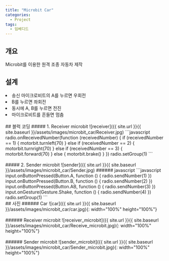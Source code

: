 ```yaml
---
title: "Microbit Car"
categories:
  - Project
tags:
  - 임베디드
---
```


## 개요
Microbit를 이용한 원격 조종 자동차 제작

## 설계
<li>송신 마이크로비트의 A를 누르면 우회전</li>
<li>B를 누르면 좌회전</li>
<li>동시에 A, B를 누르면 전진</li>
<li>마이크로비트를 흔들면 멈춤</li>
<br>
## 블럭 코딩
##### 1. Receiver microbit
![receiver]({{ site.url }}{{ site.baseurl }}/assets/images/microbit_car/Receiver.jpg)
```javascript
radio.onReceivedNumber(function (receivedNumber) {
    if (receivedNumber == 1) {
        motorbit.turnleft(70)
    } else if (receivedNumber == 2) {
        motorbit.turnright(70)
    } else if (receivedNumber == 3) {
        motorbit.forward(70)
    } else {
        motorbit.brake()
    }
})
radio.setGroup(1)
```
<br><br>
##### 2. Sender microbit
![sender]({{ site.url }}{{ site.baseurl }}/assets/images/microbit_car/Sender.jpg)
###### javascript
```javascript
input.onButtonPressed(Button.A, function () {
    radio.sendNumber(1)
})
input.onButtonPressed(Button.B, function () {
    radio.sendNumber(2)
})
input.onButtonPressed(Button.AB, function () {
    radio.sendNumber(3)
})
input.onGesture(Gesture.Shake, function () {
    radio.sendNumber(4)
})
radio.setGroup(1)
```
<br>
## 사진
###### Car
![car]({{ site.url }}{{ site.baseurl }}/assets/images/microbit_car/car.jpg){: width="100%" height="100%"}
<br><br>
###### Receiver microbit
![receiver_microbit]({{ site.url }}{{ site.baseurl }}/assets/images/microbit_car/Receive_microbit.jpg){: width="100%" height="100%"}
<br><br>
###### Sender microbit
![sender_microbit]({{ site.url }}{{ site.baseurl }}/assets/images/microbit_car/Sender_microbit.jpg){: width="100%" height="100%"}

